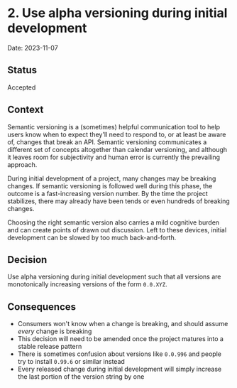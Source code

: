 # 2. Use alpha versioning during initial development

Date: 2023-11-07

## Status

Accepted

## Context

Semantic versioning is a (sometimes) helpful communication tool to help users know when to expect they'll need to respond to, or at least be aware of, changes that break an API. Semantic versioning communicates a different set of concepts altogether than calendar versioning, and although it leaves room for subjectivity and human error is currently the prevailing approach.

During initial development of a project, many changes may be breaking changes. If semantic versioning is followed well during this phase, the outcome is a fast-increasing version number. By the time the project stabilizes, there may already have been tends or even hundreds of breaking changes.

Choosing the right semantic version also carries a mild cognitive burden and can create points of drawn out discussion. Left to these devices, initial development can be slowed by too much back-and-forth.

## Decision

Use alpha versioning during initial development such that all versions are monotonically increasing versions of the form `0.0.XYZ`.

## Consequences

- Consumers won't know when a change is breaking, and should assume _every_ change is breaking
- This decision will need to be amended once the project matures into a stable release pattern
- There is sometimes confusion about versions like `0.0.996` and people try to install `0.99.6` or similar instead
- Every released change during initial development will simply increase the last portion of the version string by one
